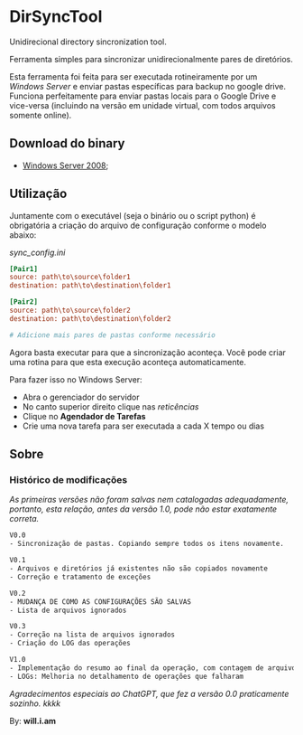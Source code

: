 # DirSyncTool
Unidirecional directory sincronization tool.

Ferramenta simples para sincronizar unidirecionalmente pares de diretórios.

Esta ferramenta foi feita para ser executada rotineiramente por um *Windows Server* e enviar pastas específicas para backup no google drive.
Funciona perfeitamente para enviar pastas locais para o Google Drive e vice-versa (incluindo na versão em unidade virtual, com todos arquivos somente online).


## Download do binary

- [Windows Server 2008](dist/syncdir.exe);


## Utilização

Juntamente com o executável (seja o binário ou o script python) é obrigatória a criação do arquivo de configuração conforme o modelo abaixo:

*sync_config.ini*
```ini
[Pair1]
source: path\to\source\folder1
destination: path\to\destination\folder1

[Pair2]
source: path\to\source\folder2
destination: path\to\destination\folder2

# Adicione mais pares de pastas conforme necessário
```

Agora basta executar para que a sincronização aconteça. Você pode criar uma rotina para que esta execução aconteça automaticamente.

Para fazer isso no Windows Server:
- Abra o gerenciador do servidor
- No canto superior direito clique nas *reticências*
- Clique no **Agendador de Tarefas**
- Crie uma nova tarefa para ser executada a cada X tempo ou dias



## Sobre

### Histórico de modificações
*As primeiras versões não foram salvas nem catalogadas adequadamente, portanto, esta relação, antes da versão 1.0, pode não estar exatamente correta.*
```txt
V0.0
- Sincronização de pastas. Copiando sempre todos os itens novamente.

V0.1
- Arquivos e diretórios já existentes não são copiados novamente
- Correção e tratamento de exceções

V0.2
- MUDANÇA DE COMO AS CONFIGURAÇÕES SÃO SALVAS
- Lista de arquivos ignorados

V0.3
- Correção na lista de arquivos ignorados
- Criação do LOG das operações

V1.0
- Implementação do resumo ao final da operação, com contagem de arquivos com sucesso e falha
- LOGs: Melhoria no detalhamento de operações que falharam
```

*Agradecimentos especiais ao ChatGPT, que fez a versão 0.0 praticamente sozinho. kkkk*

By: **will.i.am**
